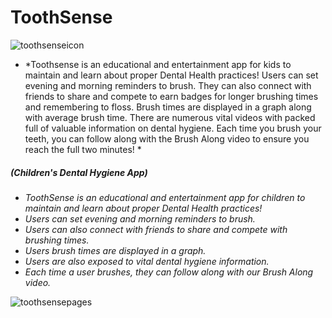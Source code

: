 # ToothSense
![toothsenseicon](https://cloud.githubusercontent.com/assets/11841643/24797721/c32695a0-1b4f-11e7-97bd-a523475e298e.png)

- *Toothsense is an educational and entertainment app for kids to maintain and learn about proper Dental Health practices! Users can set evening and morning reminders to brush. They can also connect with friends to share and compete to earn badges for longer brushing times and remembering to floss. Brush times are displayed in a graph along with average brush time. There are numerous vital videos with packed full of valuable information on dental hygiene. Each time you brush your teeth, you can follow along with the Brush Along video to ensure you reach the full two minutes! *

##### (Children's Dental Hygiene App) 
- *ToothSense is an educational and entertainment app for children to maintain and learn about proper Dental Health practices!*
- *Users can set evening and morning reminders to brush.*
- *Users can also connect with friends to share and compete with brushing times.*
- *Users brush times are displayed in a graph.*
- *Users are also exposed to vital dental hygiene information.*
- *Each time a user brushes, they can follow along with our Brush Along video.*

![toothsensepages](https://cloud.githubusercontent.com/assets/11841643/24797734/d2f2cb84-1b4f-11e7-9a45-eed9b6edf5eb.png)
